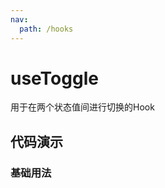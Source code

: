 ```yaml
---
nav:
  path: /hooks
---
```

# useToggle

用于在两个状态值间进行切换的Hook

## 代码演示

### 基础用法
<code src="./demo/demo.tsx" /> 